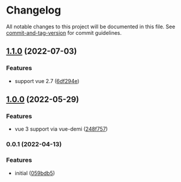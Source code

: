 # Changelog

All notable changes to this project will be documented in this file. See [commit-and-tag-version](https://github.com/absolute-version/commit-and-tag-version) for commit guidelines.

## [1.1.0](https://github.com/Djaler/vue-use-route-query/compare/v1.0.0...v1.1.0) (2022-07-03)


### Features

* support vue 2.7 ([6df294e](https://github.com/Djaler/vue-use-route-query/commit/6df294eb13d3294a8cdbf54286cbe6ad3748db11))

## [1.0.0](https://github.com/Djaler/vue-use-route-query/compare/v0.0.1...v1.0.0) (2022-05-29)


### Features

* vue 3 support via vue-demi ([248f757](https://github.com/Djaler/vue-use-route-query/commit/248f7578f9480c75cc543b4e86246b1260579263))

### 0.0.1 (2022-04-13)


### Features

* initial ([059bdb5](https://github.com/Djaler/vue-use-route-query/commit/059bdb570113e3164e12903a8204ee378e93735e))
